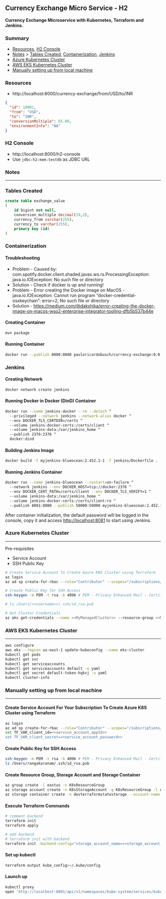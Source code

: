## Currency Exchange Micro Service - H2

**Currency Exchange Microservice with Kubernetes, Terraform and Jenkins.**

### Summary
 - [Resources](#resources), [H2 Console](#h2-Console)
 - [Notes](#notes) > [Tables Created](#tables-created), [Containerization](#containerization), [Jenkins](#jenkins)
 - [Azure Kubernetes Cluster](#azure-kubernetes-cluster)
 - [AWS EKS Kubernetes Cluster](#aws-eks-kubernetes-cluster)
 - [Manually setting up from local machine](#manually-setting-up-from-local-machine)

### Resources
- http://localhost:8000/currency-exchange/from/USD/to/INR

``` json
{
  "id": 10001,
  "from": "USD",
  "to": "INR",
  "conversionMultiple": 65.00,
  "environmentInfo": "NA"
}
```

### H2 Console
- http://localhost:8000/h2-console
- Use `jdbc:h2:mem:testdb` as JDBC URL

### Notes
---
### Tables Created
``` sql
create table exchange_value 
(
	id bigint not null, 
	conversion_multiple decimal(19,2), 
	currency_from varchar(255), 
	currency_to varchar(255), 
	primary key (id)
)
```

### Containerization
#### Troubleshooting
- Problem - Caused by: com.spotify.docker.client.shaded.javax.ws.rs.ProcessingException: java.io.IOException: No such file or directory
- Solution - Check if docker is up and running!
- Problem - Error creating the Docker image on MacOS - java.io.IOException: Cannot run program “docker-credential-osxkeychain”: error=2, No such file or directory
- Solution - https://medium.com/@dakshika/error-creating-the-docker-image-on-macos-wso2-enterprise-integrator-tooling-dfb5b537b44e

#### Creating Container
``` bash
mvn package
```

#### Running Container
``` bash
docker run --publish 8000:8000 pauloricardobusch/currency-exchange:0.0.1-SNAPSHOT
```

### Jenkins
#### Creating Network
``` bash
docker network create jenkins
```

#### Running Docker in Docker (DinD) Container
``` bash
docker run --name jenkins-docker --rm --detach ^
  --privileged --network jenkins --network-alias docker ^
  --env DOCKER_TLS_CERTDIR=/certs ^
  --volume jenkins-docker-certs:/certs/client ^
  --volume jenkins-data:/var/jenkins_home ^
  --publish 2376:2376 ^
  docker:dind
```

#### Building Jenkins Image
``` bash
docker build -t myjenkins-blueocean:2.452.1-1 -f jenkins/Dockerfile .
```

#### Running Jenkins Container
``` bash
docker run --name jenkins-blueocean --restart=on-failure ^
  --network jenkins --env DOCKER_HOST=tcp://docker:2376 ^
  --env DOCKER_CERT_PATH=/certs/client --env DOCKER_TLS_VERIFY=1 ^
  --volume jenkins-data:/var/jenkins_home ^
  --volume jenkins-docker-certs:/certs/client:ro ^
  --publish 8081:8080 --publish 50000:50000 myjenkins-blueocean:2.452.1-1
```

After container initialization, the default password will be logged in the console, copy it and access [http://localhost:8081](http://localhost:8081) to start using Jenkins. 

### Azure Kubernetes Cluster
---
Pre-requisites
- Service Account
- SSH Public Key

``` bash
# Create Service Account To Create Azure K8S Cluster using Terraform
az login
az ad sp create-for-rbac --role="Contributor" --scopes="/subscriptions/<<azure_subscription_id>>"

# Create Public Key for SSH Access
ssh-keygen -m PEM -t rsa -b 4096 # PEM - Privacy Enhanced Mail - Certificate Format RSA- Encryption Algorithm

# ls /Users/<<username>>/.ssh/id_rsa.pub

# Get Cluster Credentials
az aks get-credentials --name <<MyManagedCluster>> --resource-group <<MyResourceGroup>>
```

### AWS EKS Kubernetes Cluster
---
``` bash
aws configure
aws eks --region us-east-1 update-kubeconfig --name eks-cluster
kubectl get pods
kubectl get svc
kubectl get serviceaccounts
kubectl get serviceaccounts default -o yaml
kubectl get secret default-token-hqkvj -o yaml
kubectl cluster-info
```

### Manually setting up from local machine
---
#### Create Service Account For Your Subscription To Create Azure K8S Cluster using Terraform
``` bash
az login
az ad sp create-for-rbac --role="Contributor" --scopes="/subscriptions/<<azure_subscription_id>>"
set TF_VAR_client_id=<<service_account_appId>>
set TF_VAR_client_secret=<<service_account_password>>
```

#### Create Public Key for SSH Access
``` bash
ssh-keygen -m PEM -t rsa -b 4096 # PEM - Privacy Enhanced Mail - Certificate Format RSA- Encryption Algorithm
ls /Users/rangakaranam/.ssh/id_rsa.pub
```

#### Create Resource Group, Storage Account and Storage Container
``` bash
az group create -l eastus -n K8sResourceGroup
az storage account create -n K8sStorageAccount -g K8sResourceGroup -l eastus --sku Standard_LRS
az storage container create -n devterraformstatestorage --account-name <<storage_account_name>> --account-key <<storage_account_key>>
```

#### Execute Terraform Commands
``` bash
# comment backend
terraform init
terraform apply

# add backend
# terraform init with backend
terraform init -backend-config="storage_account_name=<<storage_account_name>>" -backend-config="container_name=<<storage_container_name>>" -backend-config="access_key=<<storage_account_key>>" -backend-config="key=<<k8s.environment.tfstate>>"
```

#### Set up kubectl
``` bash
terraform output kube_config>~/.kube/config
```

#### Launch up
``` bash
kubectl proxy
open 'http://localhost:8001/api/v1/namespaces/kube-system/services/kubernetes-dashboard/proxy/#!/overview?namespace=default'
```
